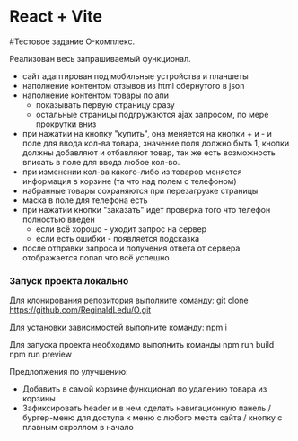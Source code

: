# React + Vite
#Тестовое задание O-комплекс.

Реализован весь запрашиваемый функционал.

- сайт адаптирован под мобильные устройства и планшеты
- наполнение контентом отзывов из html обернутого в json
- наполнение контентом товары по апи
    - показывать первую страницу сразу
    - остальные страницы подгружаются ajax запросом, по мере прокрутки вниз
- при нажатии на кнопку "купить", она меняется на кнопки + и - и поле для ввода кол-ва товара, значение поля должно быть 1, кнопки должны добавляют и отбавляют товар, так же есть возможность вписать в поле для ввода любое кол-во.
- при изменении кол-ва какого-либо из товаров меняется информация в корзине (та что над полем с телефоном)
- набранные товары сохраняются при перезагрузке страницы
- маска в поле для телефона есть
- при нажатии кнопки "заказать" идет проверка того что телефон полностью введен
    - если всё хорошо - уходит запрос на сервер
    - если есть ошибки - появляется подсказка 
- после отправки запроса и получения ответа от сервера отображается попап что всё успешно 


### Запуск проекта локально 

Для клонирования репозитория выполните команду: git clone https://github.com/ReginaldLedu/O.git

Для установки зависимостей выполните команду: npm i

Для запуска проекта необходимо выполнить команды 
npm run build
npm run preview

Предлолжения по улучшению:

- Добавить в самой корзине функционал по удалению товара из корзины
- Зафиксировать header и в нем сделать навигационную панель  / бургер-меню для доступа к меню с любого места сайта / кнопку с плавным скроллом в начало

